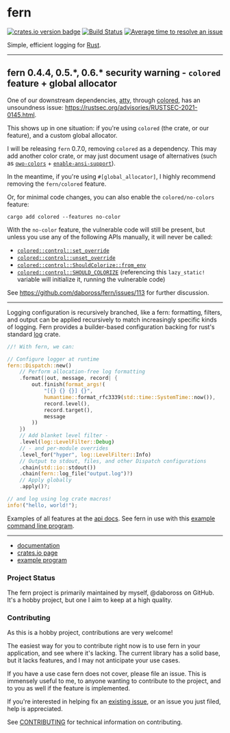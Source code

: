 fern
====
[![crates.io version badge][cratesio-badge]][fern-crate]
[![Build Status][test-status-badge]][test-status-link]
[![Average time to resolve an issue][issue-resolution-badge]][isitmaintained-link]

Simple, efficient logging for [Rust].

---

## fern 0.4.4, 0.5.\*, 0.6.\* security warning - `colored` feature + global allocator

One of our downstream dependencies, [atty](https://docs.rs/atty/), through
[colored](https://docs.rs/colored/), has an unsoundness issue:
<https://rustsec.org/advisories/RUSTSEC-2021-0145.html>.

This shows up in one situation: if you're using `colored` (the crate, or our
feature), and a custom global allocator.

I will be releasing `fern` 0.7.0, removing `colored` as a dependency. This may
add another color crate, or may just document usage of alternatives (such as
[`owo-colors`](https://docs.rs/owo-colors/) +
[`enable-ansi-support`](https://docs.rs/enable-ansi-support/)).

In the meantime, if you're using `#[global_allocator]`, I highly recommend
removing the `fern/colored` feature.

Or, for minimal code changes, you can also enable the `colored/no-colors`
feature:

```text
cargo add colored --features no-color
```

With the `no-color` feature, the vulnerable code will still be present, but
unless you use any of the following APIs manually, it will never be called:

- [`colored::control::set_override`](https://docs.rs/colored/latest/colored/control/fn.set_override.html)
- [`colored::control::unset_override`](https://docs.rs/colored/latest/colored/control/fn.unset_override.html)
- [`colored::control::ShouldColorize::from_env`](https://docs.rs/colored/latest/colored/control/struct.ShouldColorize.html#method.from_env)
- [`colored::control::SHOULD_COLORIZE`](https://docs.rs/colored/latest/colored/control/struct.SHOULD_COLORIZE.html)
  (referencing this `lazy_static!` variable will initialize it, running the
  vulnerable code)

See <https://github.com/daboross/fern/issues/113> for further discussion.

---

Logging configuration is recursively branched, like a fern: formatting, filters, and output can be applied recursively to match increasingly specific kinds of logging. Fern provides a builder-based configuration backing for rust's standard [log] crate.

```rust
//! With fern, we can:

// Configure logger at runtime
fern::Dispatch::new()
    // Perform allocation-free log formatting
    .format(|out, message, record| {
        out.finish(format_args!(
            "[{} {} {}] {}",
            humantime::format_rfc3339(std::time::SystemTime::now()),
            record.level(),
            record.target(),
            message
        ))
    })
    // Add blanket level filter -
    .level(log::LevelFilter::Debug)
    // - and per-module overrides
    .level_for("hyper", log::LevelFilter::Info)
    // Output to stdout, files, and other Dispatch configurations
    .chain(std::io::stdout())
    .chain(fern::log_file("output.log")?)
    // Apply globally
    .apply()?;

// and log using log crate macros!
info!("hello, world!");
```

Examples of all features at the [api docs][fern-docs]. See fern in use with this [example command line program][fern-example].

---

- [documentation][fern-docs]
- [crates.io page][fern-crate]
- [example program][fern-example]

### Project Status

The fern project is primarily maintained by myself, @daboross on GitHub. It's a hobby project, but one I aim to keep at a high quality.

### Contributing

As this is a hobby project, contributions are very welcome!

The easiest way for you to contribute right now is to use fern in your application, and see where it's lacking. The current library has a solid base, but it lacks features, and I may not anticipate your use cases.

If you have a use case fern does not cover, please file an issue. This is immensely useful to me, to anyone wanting to contribute to the project, and to you as well if the feature is implemented.

If you're interested in helping fix an [existing issue](https://github.com/daboross/fern/issues), or an issue you just filed, help is appreciated.

See [CONTRIBUTING](./CONTRIBUTING.md) for technical information on contributing.

[Rust]: https://www.rust-lang.org/
[test-status-badge]: https://github.com/daboross/fern/workflows/tests/badge.svg?branch=main&event=push
[test-status-link]: https://github.com/daboross/fern/actions/workflows/rust.yml
[issue-resolution-badge]: http://isitmaintained.com/badge/resolution/daboross/fern.svg
[isitmaintained-link]: http://isitmaintained.com/project/daboross/fern
[cratesio-badge]: https://img.shields.io/crates/v/fern.svg
[fern-docs]: https://docs.rs/fern/
[fern-crate]: https://crates.io/crates/fern
[fern-example]: https://github.com/daboross/fern/tree/main/examples/cmd-program.rs
[log]: https://github.com/rust-lang/log
